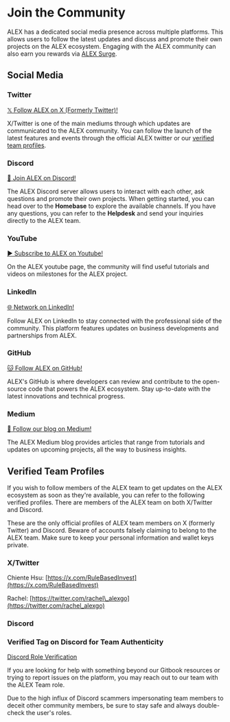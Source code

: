 # Join the Community

ALEX has a dedicated social media presence across multiple platforms. This allows users to follow the latest updates and discuss and promote their own projects on the ALEX ecosystem. Engaging with the ALEX community can also earn you rewards via [ALEX Surge](https://app.alexlab.co/surge).

## Social Media

### Twitter 

[𝕏 Follow ALEX on X (Formerly Twitter)!](https://x.com/ALEXLabBTC?mx=2)

X/Twitter is one of the main mediums through which updates are communicated to the ALEX community. You can follow the launch of the latest features and events through the official ALEX twitter or our [verified team profiles](#verified-team-profiles). 

### Discord

[👾 Join ALEX on Discord!](https://discord.gg/alexlab)

The ALEX Discord server allows users to interact with each other, ask questions and promote their own projects. When getting started, you can head over to the **Homebase** to explore the available channels. If you have any questions, you can refer to the **Helpdesk** and send your inquiries directly to the ALEX team.

### YouTube 

[▶️ Subscribe to ALEX on Youtube!](https://www.youtube.com/c/Alexgobtc)

On the ALEX youtube page, the community will find useful tutorials and videos on milestones for the ALEX project.

### LinkedIn

[🌐 Network on LinkedIn!](https://www.linkedin.com/company/alexgobtc/)

Follow ALEX on LinkedIn to stay connected with the professional side of the community. This platform features updates on business developments and partnerships from ALEX.

### GitHub

[🐱 Follow ALEX on GitHub!](https://github.com/alexgo-io)

ALEX's GitHub is where developers can review and contribute to the open-source code that powers the ALEX ecosystem. Stay up-to-date with the latest innovations and technical progress.

### Medium

[📝 Follow our blog on Medium!](https://medium.com/@alexgoBtc)

The ALEX Medium blog provides articles that range from tutorials and updates on upcoming projects, all the way to business insights.

## Verified Team Profiles

If you wish to follow members of the ALEX team to get updates on the ALEX ecosystem as soon as they're available, you can refer to the following verified profiles. There are members of the ALEX team on both X/Twitter and Discord.

These are the only official profiles of ALEX team members on X (formerly Twitter) and Discord. Beware of accounts falsely claiming to belong to the ALEX team. Make sure to keep your personal information and wallet keys private.

### X/Twitter

Chiente Hsu: [https://x.com/RuleBasedInvest](https://x.com/RuleBasedInvest)

Rachel: [https://twitter.com/rachel\_alexgo](https://twitter.com/rachel_alexgo)

### Discord

### Verified Tag on Discord for Team Authenticity

[Discord Role Verification](<../.gitbook/assets/discord-role-verification.png>)

If you are looking for help with something beyond our Gitbook resources or trying to report issues on the platform, you may reach out to our team with the ALEX Team role.

Due to the high influx of Discord scammers impersonating team members to deceit other community members, be sure to stay safe and always double-check the user's roles.